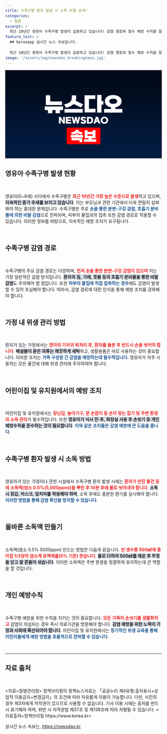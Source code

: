 ```yaml
---
title: 수족구병 환자 발생 시 소독 비결 공개!
categories:
  - 질병
excerpt: >
  최근 10년간 영유아 수족구병 발생이 급증하고 있습니다! 감염 경로와 필수 예방 수칙을 알아보세요. 가정과 시설에서의 철저한 위생 관리로 아이들을 지킵니다!
feature_text: >
  ## koreaapp 실시간 뉴스 속보입니다.

  최근 10년간 영유아 수족구병 발생이 급증하고 있습니다! 감염 경로와 필수 예방 수칙을 알아보세요. 가정과 시설에서의 철저한 위생 관리로 아이들을 지킵니다!
image: '/assets/img/newsdao_breakingnews.jpg'
---
```


<p><img src="/assets/img/newsdao_breakingnews.jpg" alt="koreaapp 속보" /></p>

<h2 data-ke-size="size26">영유아 수족구병 발생 현황</h2>

<p data-ke-size="size16">&nbsp;</p>

<p>영유아(0~6세) 사이에서 수족구병은 <b><span style="color: #ee2323;">최근 10년간 가장 높은 수준으로 발생</span></b>하고 있으며, <b><span style="background-color: #21538527;">지속적인 증가 추세를 보이고 있습니다</span></b>. 이는 부모님과 관련 기관에서 더욱 면밀히 살펴봐야 하는 중대한 문제입니다. 수족구병은 주로 <b><span style="color: #1a5490;">손을 통한 분변-구강 감염, 호흡기 분비물에 의한 비말 감염</span></b>으로 전파되며, 피부의 물집과의 접촉 또한 감염 경로로 작용할 수 있습니다. 이러한 정보를 바탕으로, 지속적인 예방 조치가 요구됩니다.</p>

<p data-ke-size="size16">&nbsp;</p>

<h2 data-ke-size="size26">수족구병 감염 경로</h2>

<p data-ke-size="size16">&nbsp;</p>

<p>수족구병의 주요 감염 경로는 다양하며, <b><span style="color: #ee2323;">먼저 손을 통한 분변-구강 감염이 있으며</span></b> 이는 가장 일반적인 감염 방식입니다. <b><span style="background-color: #21538527;">환자의 침, 가래, 콧물 등의 호흡기 분비물을 통한 비말 감염</span></b>도 주의해야 할 점입니다. 또한 <b><span style="color: #1a5490;">피부의 물집에 직접 접촉하는 경우</span></b>에도 감염이 발생할 수 있어 조심해야 합니다. 따라서, 감염 경로에 대한 인식을 통해 예방 조치를 강화해야 합니다.</p>

<p data-ke-size="size16">&nbsp;</p>

<h2 data-ke-size="size26">가정 내 위생 관리 방법</h2>

<p data-ke-size="size16">&nbsp;</p>

<p>환자가 있는 가정에서는 <b><span style="color: #ee2323;">영아의 기저귀 뒤처리 후, 환자를 돌본 후 반드시 손을 씻어야 합니다</span></b>. <b><span style="background-color: #21538527;">배설물이 묻은 의류는 깨끗하게 세탁</span></b>하고, 생활용품은 따로 사용하는 것이 중요합니다. 이러한 조치는 <b><span style="color: #1a5490;">가족 구성원 간 감염을 예방하는데 필수적입니다</span></b>. 영유아가 자주 사용하는 모든 물건에 대해 위생 관리에 주의하여야 합니다.</p>

<p data-ke-size="size16">&nbsp;</p>

<h2 data-ke-size="size26">어린이집 및 유치원에서의 예방 조치</h2>

<p data-ke-size="size16">&nbsp;</p>

<p>어린이집 및 유치원에서는 <b><span style="color: #ee2323;">장난감, 놀이기구, 문 손잡이 등 손이 닿는 집기 및 주변 환경의 소독 관리</span></b>가 필수적입니다. 또한 <b><span style="background-color: #21538527;">영유아가 식사 전·후, 화장실 사용 후 손씻기 등 개인 예방수칙을 준수하는 것이 필요합니다</span></b>. <b><span style="color: #1a5490;">이와 같은 조치들은 감염 예방에 큰 도움을 줍니다</span></b>.</p>

<p data-ke-size="size16">&nbsp;</p>

<h2 data-ke-size="size26">수족구병 환자 발생 시 소독 방법</h2>

<p data-ke-size="size16">&nbsp;</p>

<p>영유아가 있는 가정이나 관련 시설에서 수족구병 환자 발생 시에는 <b><span style="color: #ee2323;">환자가 만진 물건 등에 소독액(염소 0.5%(5,000ppm))을 뿌린 후 10분 후에 물로 씻어내야 합니다</span></b>. <b><span style="background-color: #21538527;">소독 시 장갑, 마스크, 앞치마를 착용해야 하며</span></b>, 소독 후에도 충분한 환기를 실시해야 합니다. <b><span style="color: #1a5490;">이러한 방법을 통해 감염 확산을 방지할 수 있습니다</span></b>.</p>

<p data-ke-size="size16">&nbsp;</p>

<h2 data-ke-size="size26">올바른 소독액 만들기</h2>

<p data-ke-size="size16">&nbsp;</p>

<p>소독액(염소 0.5% 5000ppm) 만드는 방법은 다음과 같습니다. <b><span style="color: #ee2323;">빈 생수통 500㎖에 종이컵 1/3양의 염소계 표백제를(5% 기준) 붓습니다</span></b>. <b><span style="background-color: #21538527;">물로 더하여 500㎖를 채운 후 뚜껑을 닫고 잘 흔들어 섞습니다</span></b>. 이러한 소독액은 주변 환경을 청결하게 유지하는데 큰 역할을 할 것입니다.</p>

<p data-ke-size="size16">&nbsp;</p>

<h2 data-ke-size="size26">개인 예방수칙</h2>

<p data-ke-size="size16">&nbsp;</p>

<p>수족구병 예방을 위한 수칙을 지키는 것이 중요합니다. <b><span style="color: #ee2323;">모든 가족이 손씻기를 생활화하고</span></b> 감염이 의심되는 경우 즉시 의료기관을 방문해야 합니다. <b><span style="background-color: #21538527;">감염 예방을 위한 노력이 가정과 사회에 확산되어야 합니다</span></b>. 어린이집 및 유치원에서는 <b><span style="color: #1a5490;">정기적인 위생 교육을 통해 어린이들에게 예방 방법을 효율적으로 전파할 수 있습니다</span></b>.</p>

<p data-ke-size="size16">&nbsp;</p>

<hr />

<h2 data-ke-size="size26">자료 출처</h2>

<p data-ke-size="size16">&nbsp;</p>

<p>&lt;자료=질병관리청&gt;
정책브리핑의 정책뉴스자료는 「공공누리 제4유형:출처표시+상업적 이용금지+변경금지」의 조건에 따라 자유롭게 이용이 가능합니다. 다만, 사진의 경우 제3자에게 저작권이 있으므로 사용할 수 없습니다. 기사 이용 시에는 출처를 반드시 표기해야 하며, 위반 시 저작권법 제37조 및 제138조에 따라 처벌될 수 있습니다. &lt;자료출처=정책브리핑 https://www.korea.kr></p>
실시간 뉴스 속보는, <a href="https://newsdao.kr" rel="dofollow">https://newsdao.kr</a>


